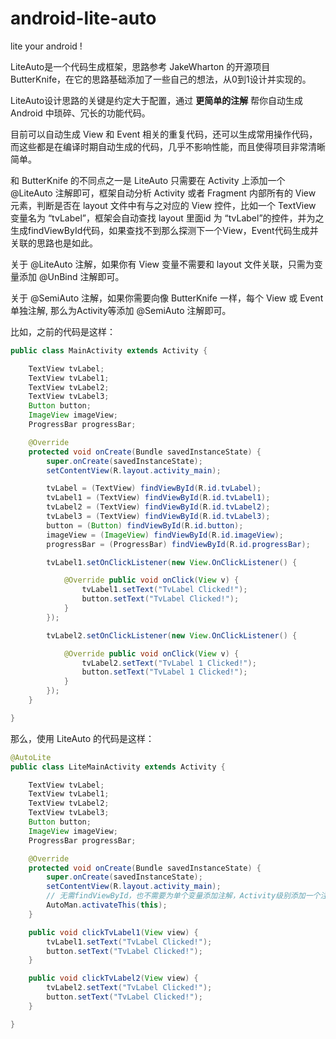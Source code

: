 # android-lite-auto
lite your android !

LiteAuto是一个代码生成框架，思路参考 JakeWharton 的开源项目 ButterKnife，在它的思路基础添加了一些自己的想法，从0到1设计并实现的。

LiteAuto设计思路的关键是约定大于配置，通过 **更简单的注解** 帮你自动生成 Android 中琐碎、冗长的功能代码。

目前可以自动生成 View 和 Event 相关的重复代码，还可以生成常用操作代码，而这些都是在编译时期自动生成的代码，几乎不影响性能，而且使得项目非常清晰简单。

和 ButterKnife 的不同点之一是 LiteAuto 只需要在 Activity 上添加一个 @LiteAuto 注解即可，框架自动分析 Activity 或者 Fragment 内部所有的 View 元素，判断是否在 layout 文件中有与之对应的 View 控件，比如一个 TextView 变量名为 “tvLabel”，框架会自动查找 layout 里面id 为 “tvLabel”的控件，并为之生成findViewById代码，如果查找不到那么探测下一个View，Event代码生成并关联的思路也是如此。

关于 @LiteAuto 注解，如果你有 View 变量不需要和 layout 文件关联，只需为变量添加 @UnBind 注解即可。

关于 @SemiAuto 注解，如果你需要向像 ButterKnife 一样，每个 View 或 Event 单独注解, 那么为Activity等添加 @SemiAuto 注解即可。

比如，之前的代码是这样：

```java
public class MainActivity extends Activity {

    TextView tvLabel;
    TextView tvLabel1;
    TextView tvLabel2;
    TextView tvLabel3;
    Button button;
    ImageView imageView;
    ProgressBar progressBar;

    @Override
    protected void onCreate(Bundle savedInstanceState) {
        super.onCreate(savedInstanceState);
        setContentView(R.layout.activity_main);

        tvLabel = (TextView) findViewById(R.id.tvLabel);
        tvLabel1 = (TextView) findViewById(R.id.tvLabel1);
        tvLabel2 = (TextView) findViewById(R.id.tvLabel2);
        tvLabel3 = (TextView) findViewById(R.id.tvLabel3);
        button = (Button) findViewById(R.id.button);
        imageView = (ImageView) findViewById(R.id.imageView);
        progressBar = (ProgressBar) findViewById(R.id.progressBar);

        tvLabel1.setOnClickListener(new View.OnClickListener() {

            @Override public void onClick(View v) {
                tvLabel1.setText("TvLabel Clicked!");
                button.setText("TvLabel Clicked!");
            }
        });

        tvLabel2.setOnClickListener(new View.OnClickListener() {

            @Override public void onClick(View v) {
                tvLabel2.setText("TvLabel 1 Clicked!");
                button.setText("TvLabel 1 Clicked!");
            }
        });
    }

}
```

那么，使用 LiteAuto 的代码是这样：

```java
@AutoLite
public class LiteMainActivity extends Activity {

    TextView tvLabel;
    TextView tvLabel1;
    TextView tvLabel2;
    TextView tvLabel3;
    Button button;
    ImageView imageView;
    ProgressBar progressBar;

    @Override
    protected void onCreate(Bundle savedInstanceState) {
        super.onCreate(savedInstanceState);
        setContentView(R.layout.activity_main);
        // 无需findViewById，也不需要为单个变量添加注解，Activity级别添加一个注解即可。
        AutoMan.activateThis(this);
    }

    public void clickTvLabel1(View view) {
        tvLabel1.setText("TvLabel Clicked!");
        button.setText("TvLabel Clicked!");
    }

    public void clickTvLabel2(View view) {
        tvLabel2.setText("TvLabel Clicked!");
        button.setText("TvLabel Clicked!");
    }

}
```
